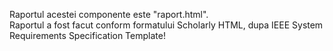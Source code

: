 Raportul acestei componente este "raport.html".<br>
Raportul a fost facut conform formatului Scholarly HTML, dupa IEEE System Requirements Specification Template!
